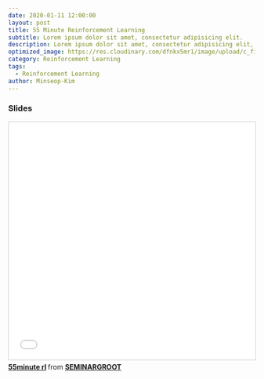 ```yaml
---
date: 2020-01-11 12:00:00
layout: post
title: 55 Minute Reinforcement Learning
subtitle: Lorem ipsum dolor sit amet, consectetur adipisicing elit.
description: Lorem ipsum dolor sit amet, consectetur adipisicing elit, sed do eiusmod tempor incididunt ut labore et dolore magna aliqua.
optimized_image: https://res.cloudinary.com/dfnkx5mr1/image/upload/c_fit,h_200,q_100,w_380/v1602307484/post_img/RashFlippantIbadanmalimbe-size_restricted_v5qqvt.gif
category: Reinforcement Learning
tags:
  - Reinforcement Learning
author: Minseop-Kim
---
```


### Slides 
<iframe src="//www.slideshare.net/slideshow/embed_code/key/3kGFg4G4abD6nz" width="595" height="485" frameborder="0" marginwidth="0" marginheight="0" scrolling="no" style="border:1px solid #CCC; border-width:1px; margin-bottom:5px; max-width: 100%;" allowfullscreen> </iframe> <div style="margin-bottom:5px"> <strong> <a href="//www.slideshare.net/SEMINARGROOT/55minute-rl" title="55minute rl" target="_blank">55minute rl</a> </strong> from <strong><a href="https://www.slideshare.net/SEMINARGROOT" target="_blank">SEMINARGROOT</a></strong> </div>